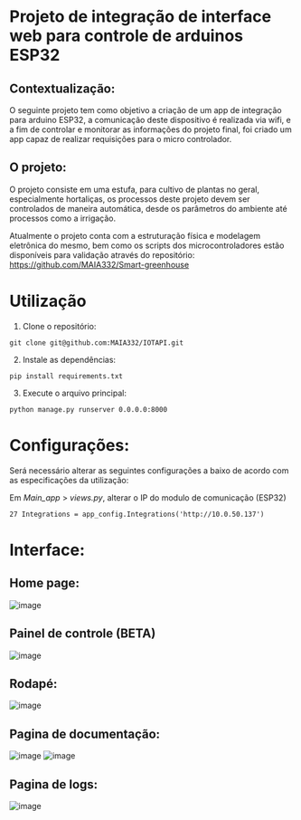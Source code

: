 # Projeto de integração de interface web para controle de arduinos ESP32

## Contextualização:

O seguinte projeto tem como objetivo a criação de um app de integração para arduino ESP32, a comunicação deste dispositivo é realizada via wifi, e a fim de controlar e monitorar as informações do projeto final, foi criado um app capaz de realizar requisições para o micro controlador.

## O projeto:

O projeto consiste em uma estufa, para cultivo de plantas no geral, especialmente hortaliças, os processos deste projeto devem ser controlados de maneira automática, desde os parâmetros do ambiente até processos como a irrigação.

Atualmente o projeto conta com a estruturação física e modelagem eletrônica do mesmo, bem como os scripts dos microcontroladores estão disponíveis para validação através do repositório: https://github.com/MAIA332/Smart-greenhouse

# Utilização

1. Clone o repositório:

```git clone git@github.com:MAIA332/IOTAPI.git```

2. Instale as dependências:

```pip install requirements.txt```

3. Execute o arquivo principal:

```python manage.py runserver 0.0.0.0:8000```

# Configurações:

Será necessário alterar as seguintes configurações a baixo de acordo com as especificações da utilização:

Em *Main_app* > *views.py*, alterar o IP do modulo de comunicação (ESP32)

```
27 Integrations = app_config.Integrations('http://10.0.50.137')
```

# Interface:

## Home page:

![image](github/painel.png)

## Painel de controle (BETA)

![image](github/control.png)


## Rodapé:

![image](github/rodape.png)

## Pagina de documentação:

![image](github/docs1.png)
![image](github/docs2.png)

## Pagina de logs:

![image](github/logs.png)




